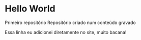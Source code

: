 # Hello World
 Primeiro repositório 
 Repositório criado num conteúdo gravado
 
 Essa linha eu adicionei diretamente no site, muito bacana!
